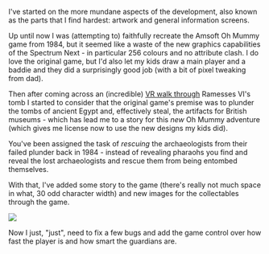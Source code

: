 I've started on the more mundane aspects of the development, also known as the parts that I find hardest: artwork and general information screens.

Up until now I was (attempting to) faithfully recreate the Amsoft Oh Mummy game from 1984, but it seemed like a waste of the new graphics capabilities of the Spectrum Next - in particular 256 colours and no attribute clash. I do love the original game, but I'd also let my kids draw a main player and a baddie and they did a surprisingly good job (with a bit of pixel tweaking from dad).

Then after coming across an (incredible) [VR walk through](https://my.matterport.com/show/?m=NeiMEZa9d93&mls=1) Ramesses VI's tomb I started to consider that the original game's premise was to plunder the tombs of ancient Egypt and, effectively steal, the artifacts for British museums - which has lead me to a story for this _new_ Oh Mummy adventure (which gives me license now to use the new designs my kids did).

You've been assigned the task of _rescuing_ the archaeologists from their failed plunder back in 1984 - instead of revealing pharaohs you find and reveal the lost archaeologists and rescue them from being entombed themselves.

With that, I've added some story to the game (there's really not much space in what, 30 odd character width) and new images for the collectables through the game.

![](/images/devlog/ohm-2020-06-15.png)

Now I just, "just", need to fix a few bugs and add the game control over how fast the player is and how smart the guardians are.
